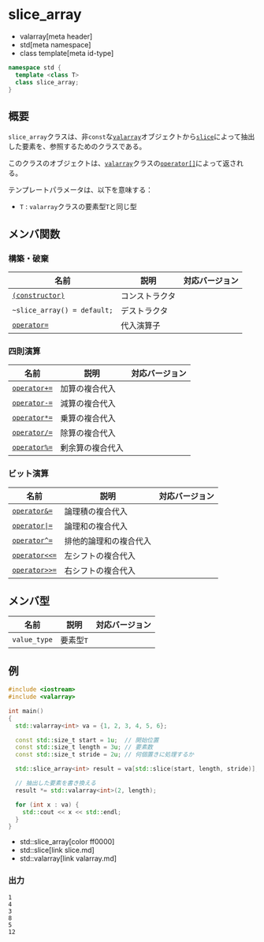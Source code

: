 # slice_array
* valarray[meta header]
* std[meta namespace]
* class template[meta id-type]

```cpp
namespace std {
  template <class T>
  class slice_array;
}
```

## 概要
`slice_array`クラスは、非`const`な[`valarray`](valarray.md)オブジェクトから[`slice`](slice.md)によって抽出した要素を、参照するためのクラスである。

このクラスのオブジェクトは、[`valarray`](valarray.md)クラスの[`operator[]`](valarray/op_at.md)によって返される。


テンプレートパラメータは、以下を意味する：

- `T` : `valarray`クラスの要素型`T`と同じ型


## メンバ関数
### 構築・破棄

| 名前 | 説明 | 対応バージョン |
|-------------------------------------------------|----------------|----------------|
| [`(constructor)`](slice_array/op_constructor.md) | コンストラクタ | |
| `~slice_array() = default;`                     | デストラクタ   | |
| [`operator=`](slice_array/op_assign.md)       | 代入演算子     | |


### 四則演算

| 名前 | 説明 | 対応バージョン |
|-----------------------------------------------------|------------------|-------|
| [`operator+=`](slice_array/op_plus_assign.md)     | 加算の複合代入   | |
| [`operator-=`](slice_array/op_minus_assign.md)    | 減算の複合代入   | |
| [`operator*=`](slice_array/op_multiply_assign.md) | 乗算の複合代入   | |
| [`operator/=`](slice_array/op_divide_assign.md)   | 除算の複合代入   | |
| [`operator%=`](slice_array/op_modulo_assign.md)   | 剰余算の複合代入 | |


### ビット演算

| 名前 | 説明 | 対応バージョン |
|---------------------------------------------------------------|------------------------|-------|
| [`operator&=`](slice_array/op_and_assign.md)                | 論理積の複合代入       | |
| [<code>operator&#x7C;=</code>](slice_array/op_or_assign.md) | 論理和の複合代入       | |
| [`operator^=`](slice_array/op_xor_assign.md)                | 排他的論理和の複合代入 | |
| [`operator<<=`](slice_array/op_left_shift_assign.md)        | 左シフトの複合代入     | |
| [`operator>>=`](slice_array/op_right_shift_assign.md)       | 右シフトの複合代入     | |


## メンバ型

| 名前         | 説明      | 対応バージョン |
|--------------|-----------|----------------|
| `value_type` | 要素型`T` | |


## 例
```cpp example
#include <iostream>
#include <valarray>

int main()
{
  std::valarray<int> va = {1, 2, 3, 4, 5, 6};

  const std::size_t start = 1u;  // 開始位置
  const std::size_t length = 3u; // 要素数
  const std::size_t stride = 2u; // 何個置きに処理するか

  std::slice_array<int> result = va[std::slice(start, length, stride)];

  // 抽出した要素を書き換える
  result *= std::valarray<int>(2, length);

  for (int x : va) {
    std::cout << x << std::endl;
  }
}
```
* std::slice_array[color ff0000]
* std::slice[link slice.md]
* std::valarray[link valarray.md]

### 出力
```
1
4
3
8
5
12
```

